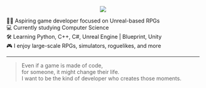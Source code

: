 <p align="center">
  <img src="https://github.com/user-attachments/assets/f5e8a6c6-f8ed-44eb-a508-4d89880acc93" />
</p>

🧙‍♀️ Aspiring game developer focused on Unreal-based RPGs  
💻 Currently studying Computer Science  
🛠️ Learning Python, C++, C#, Unreal Engine | Blueprint, Unity  
🎮 I enjoy large-scale RPGs, simulators, roguelikes, and more  

---

> Even if a game is made of code,  
> for someone, it might change their life.  
> I want to be the kind of developer who creates those moments.

